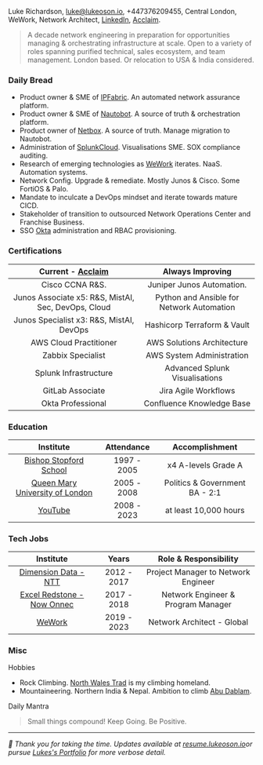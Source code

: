 Luke Richardson, [luke@lukeoson.io](mailto:luke@lukeoson.io), +447376209455, Central London, WeWork, Network Architect, [LinkedIn](https://www.linkedin.com/in/luke-richardson/), [Acclaim](https://www.credly.com/users/luke-richardson.dca3c027). 

>A decade network engineering in preparation for opportunities managing & orchestrating infrastructure at scale. Open to a variety of roles spanning purified technical, sales ecosystem, and team management. London based. Or relocation to USA & India considered. 

### Daily Bread

- Product owner & SME of [IPFabric](https://ipfabric.io/). An automated network assurance platform.  
- Product owner & SME of [Nautobot](https://www.networktocode.com/nautobot/). A source of truth & orchestration platform.
- Product owner of [Netbox](https://netbox.readthedocs.io/en/stable/). A source of truth. Manage migration to Nautobot. 
- Administration of [SplunkCloud](https://splunkcloud.com). Visualisations SME. SOX compliance auditing.  
- Research of emerging technologies as [WeWork](https://www.wework.com/) iterates. NaaS. Automation systems.
- Network Config. Upgrade & remediate. Mostly Junos & Cisco. Some FortiOS & Palo.
- Mandate to inculcate a DevOps mindset and iterate towards mature CICD.
- Stakeholder of transition to outsourced Network Operations Center and Franchise Business.
- SSO [Okta](https://okta.com) administration and RBAC provisioning.

### Certifications

| **Current - [Acclaim](https://www.credly.com/users/luke-richardson.dca3c027)**| **Always Improving** |
|:----------------------------:|:-----------------------------:|
| Cisco CCNA R&S. | Juniper Junos Automation.| 
| Junos Associate x5: R&S, MistAI, Sec, DevOps, Cloud | Python and Ansible for Network Automation |
| Junos Specialist x3: R&S, MistAI, DevOps | Hashicorp Terraform & Vault |
| AWS Cloud Practitioner | AWS Solutions Architecture |
| Zabbix Specialist | AWS System Administration |
| Splunk Infrastructure | Advanced Splunk Visualisations
| GitLab Associate | Jira Agile Workflows |
| Okta Professional | Confluence Knowledge Base |

### Education 

| Institute | Attendance | Accomplishment |
| :---: | :---: | :---: |
| [Bishop Stopford School](https://www.bishopstopford.com/) | 1997 - 2005 | x4 A-levels Grade A |
| [Queen Mary University of London](https://www.qmul.ac.uk/) | 2005 - 2008 | Politics & Government BA - 2:1 |
| [YouTube](https://www.youtube.com/channel/UCRIOI_3REG9zIDM0Fp9Xiyg) | 2008 - 2023 | at least 10,000 hours |

### Tech Jobs

| Institute | Years | Role & Responsibility |
| :----: | :----: | :----: |
| [Dimension Data - NTT](https://www.dimensiondata.com/en-gb/) | 2012 - 2017 | Project Manager to Network Engineer 
| [Excel Redstone - Now Onnec](https://www.onnecgroup.com/) | 2017 - 2018 | Network Engineer & Program Manager
| [WeWork](https://www.wework.com/) | 2019 - 2023 | Network Architect - Global 

### Misc

Hobbies
- Rock Climbing. [North Wales Trad](https://www.ukclimbing.com/logbook/set.php?id=165) is my climbing homeland. 
- Mountaineering. Northern India & Nepal. Ambition to climb [Abu Dablam](https://www.google.com/search?q=abu+dablam).

Daily Mantra
> Small things compound! Keep Going. Be Positive.


***

*🎉 Thank you for taking the time. Updates available at [resume.lukeoson.io](https://resume.lukeson.io)or pursue [Lukes's Portfolio](https://portfolio.lukeoson.io) for more verbose detail.*   
